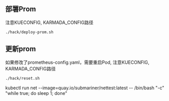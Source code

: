 
## 部署Prom
注意KUECONFIG, KARMADA_CONFIG路径
```
./hack/deploy-prom.sh
```

## 更新prom
如果修改了prometheus-config.yaml，需要重启Pod, 注意KUECONFIG, KARMADA_CONFIG路径
```
./hack/reset.sh
```

kubectl run net --image=quay.io/submariner/nettest:latest -- /bin/bash "-c" "while true; do sleep 1; done"
